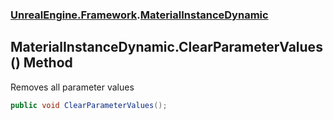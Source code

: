 ### [UnrealEngine.Framework](./UnrealEngine-Framework.md 'UnrealEngine.Framework').[MaterialInstanceDynamic](./MaterialInstanceDynamic.md 'UnrealEngine.Framework.MaterialInstanceDynamic')
## MaterialInstanceDynamic.ClearParameterValues() Method
Removes all parameter values  
```csharp
public void ClearParameterValues();
```
